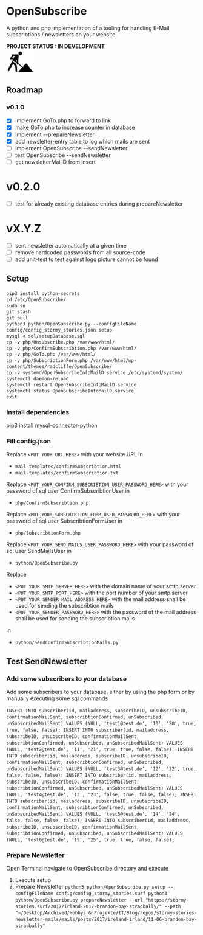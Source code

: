 # OpenSubscribe
A python and php implementation of a tooling for handling E-Mail subscribtions / newsletters on your website.

**PROJECT STATUS : IN DEVELOPMENT**
<br />
<img src="docs/pictures/UnderConstructionIcon.png" width="15%">

## Roadmap

### v0.1.0

- [x] implement GoTo.php to forward to link
- [x] make GoTo.php to increase counter in database
- [x] implement --prepareNewsletter
- [x] add newsletter-entry table to log which mails are sent
- [ ] implement OpenSubscribe --sendNewsletter
- [ ] test OpenSubscribe --sendNewsletter
- [ ] get newsletterMailID from insert

# v0.2.0
- [ ] test for already existing database entries during prepareNewsletter

# vX.Y.Z
- [ ] sent newsletter automatically at a given time
- [ ] remove hardcoded passwords from all source-code
- [ ] add unit-test to test against logo picture cannot be found

## Setup
```
pip3 install python-secrets
cd /etc/OpenSubscribe/
sudo su
git stash
git pull
python3 python/OpenSubscribe.py --configFileName config/config_stormy_stories.json setup
mysql < sql/setupDatabase.sql
cp -v php/Unsubscribe.php /var/www/html/
cp -v php/ConfirmSubscribtion.php /var/www/html/
cp -v php/GoTo.php /var/www/html/
cp -v php/SubscribtionForm.php /var/www/html/wp-content/themes/radcliffe/OpenSubscribe/
cp -v systemd/OpenSubscribeInfoMailD.service /etc/systemd/system/
systemctl daemon-reload
systemctl restart OpenSubscribeInfoMailD.service
systemctl status OpenSubscribeInfoMailD.service
exit
```

### Install dependencies
pip3 install mysql-connector-python

### Fill config.json

Replace `<PUT_YOUR_URL_HERE>` with your website URL in
 - `mail-templates/confirmSubscribtion.html`
 - `mail-templates/confirmSubscribtion.txt`

Replace `<PUT_YOUR_CONFIRM_SUBSCRIBTION_USER_PASSWORD_HERE>` with your password of sql user ConfirmSubscribtionUser in
 - `php/ConfirmSubscribtion.php`

Replace `<PUT_YOUR_SUBSCRIBTION_FORM_USER_PASSWORD_HERE>` with your password of sql user SubscribtionFormUser in
 - `php/SubscribtionForm.php`

Replace `<PUT_YOUR_SEND_MAILS_USER_PASSWORD_HERE>` with your password of sql user SendMailsUser in
 - `python/OpenSubscribe.py`

Replace
 - `<PUT_YOUR_SMTP_SERVER_HERE>` with the domain name of your smtp server
 - `<PUT_YOUR_SMTP_PORT_HERE>` with the port number of your smtp server
 - `<PUT_YOUR_SENDER_MAIL_ADDRESS_HERE>` with the mail address shall be used for sending the subscribtion mails
 - `<PUT_YOUR_SENDER_PASSWORD_HERE>` with the password of the mail address shall be used for sending the subscribtion mails

in
 - `python/SendConfirmSubscribtionMails.py`


##  Test SendNewsletter

### Add some subscribers to your database

Add some subscribers to your database, either by using the php form or by manually executing some sql commands

`
INSERT INTO subscriber(id, mailaddress, subscribeID, unsubscribeID, confirmationMailSent, subscribtionConfirmed, unSubscribed, unSubscribedMailSent) VALUES (NULL, 'test1@test.de', '10', '20', true, true, false, false);
INSERT INTO subscriber(id, mailaddress, subscribeID, unsubscribeID, confirmationMailSent, subscribtionConfirmed, unSubscribed, unSubscribedMailSent) VALUES (NULL, 'test2@test.de', '11', '21', true, true, false, false);
INSERT INTO subscriber(id, mailaddress, subscribeID, unsubscribeID, confirmationMailSent, subscribtionConfirmed, unSubscribed, unSubscribedMailSent) VALUES (NULL, 'test3@test.de', '12', '22', true, false, false, false);
INSERT INTO subscriber(id, mailaddress, subscribeID, unsubscribeID, confirmationMailSent, subscribtionConfirmed, unSubscribed, unSubscribedMailSent) VALUES (NULL, 'test4@test.de', '13', '23', false, true, false, false);
INSERT INTO subscriber(id, mailaddress, subscribeID, unsubscribeID, confirmationMailSent, subscribtionConfirmed, unSubscribed, unSubscribedMailSent) VALUES (NULL, 'test5@test.de', '14', '24', false, false, false, false);
INSERT INTO subscriber(id, mailaddress, subscribeID, unsubscribeID, confirmationMailSent, subscribtionConfirmed, unSubscribed, unSubscribedMailSent) VALUES (NULL, 'test6@test.de', '15', '25', true, true, false, false);
`

### Prepare Newsletter
Open Terminal navigate to OpenSubscribe directory and execute

1. Execute setup
2. Prepare Newsletter
`
python3 python/OpenSubscribe.py setup --configFileName config/config_stormy_stories.surf
python3 python/OpenSubscribe.py prepareNewsletter --url "https://stormy-stories.surf/2017/irland-2017-brandon-bay-stradbally/" --path "~/Desktop/Archived/Hobbys & Projekte/IT/Blog/repos/stormy-stories-newsletter-mails/mails/posts/2017/ireland-irland/11-06-brandon-bay-stradbally"
`
